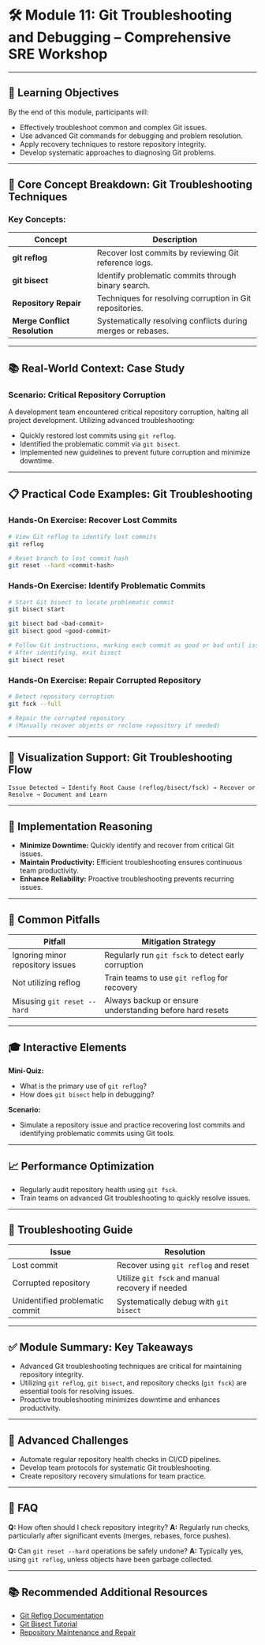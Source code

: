 # 🛠️ Module 11: Git Troubleshooting and Debugging – Comprehensive SRE Workshop

---

## 🎯 Learning Objectives

By the end of this module, participants will:

- Effectively troubleshoot common and complex Git issues.
- Use advanced Git commands for debugging and problem resolution.
- Apply recovery techniques to restore repository integrity.
- Develop systematic approaches to diagnosing Git problems.

---

## 📖 Core Concept Breakdown: Git Troubleshooting Techniques

### Key Concepts:

| Concept             | Description                                                   |
|---------------------|---------------------------------------------------------------|
| **git reflog**      | Recover lost commits by reviewing Git reference logs.         |
| **git bisect**      | Identify problematic commits through binary search.           |
| **Repository Repair**| Techniques for resolving corruption in Git repositories.     |
| **Merge Conflict Resolution** | Systematically resolving conflicts during merges or rebases. |

---

## 📚 Real-World Context: Case Study

### Scenario: Critical Repository Corruption

A development team encountered critical repository corruption, halting all project development. Utilizing advanced troubleshooting:

- Quickly restored lost commits using `git reflog`.
- Identified the problematic commit via `git bisect`.
- Implemented new guidelines to prevent future corruption and minimize downtime.

---

## 📋 Practical Code Examples: Git Troubleshooting

### Hands-On Exercise: Recover Lost Commits

```bash
# View Git reflog to identify lost commits
git reflog

# Reset branch to lost commit hash
git reset --hard <commit-hash>
```

### Hands-On Exercise: Identify Problematic Commits

```bash
# Start Git bisect to locate problematic commit
git bisect start

git bisect bad <bad-commit>
git bisect good <good-commit>

# Follow Git instructions, marking each commit as good or bad until issue found
# After identifying, exit bisect
git bisect reset
```

### Hands-On Exercise: Repair Corrupted Repository

```bash
# Detect repository corruption
git fsck --full

# Repair the corrupted repository
# (Manually recover objects or reclone repository if needed)
```

---

## 🎨 Visualization Support: Git Troubleshooting Flow

```ascii
Issue Detected → Identify Root Cause (reflog/bisect/fsck) → Recover or Resolve → Document and Learn
```

---

## 🎯 Implementation Reasoning

- **Minimize Downtime:** Quickly identify and recover from critical Git issues.
- **Maintain Productivity:** Efficient troubleshooting ensures continuous team productivity.
- **Enhance Reliability:** Proactive troubleshooting prevents recurring issues.

---

## 🚧 Common Pitfalls

| Pitfall                             | Mitigation Strategy                                     |
|-------------------------------------|---------------------------------------------------------|
| Ignoring minor repository issues    | Regularly run `git fsck` to detect early corruption     |
| Not utilizing reflog                | Train teams to use `git reflog` for recovery            |
| Misusing `git reset --hard`         | Always backup or ensure understanding before hard resets|

---

## 🎓 Interactive Elements

**Mini-Quiz:**
- What is the primary use of `git reflog`?
- How does `git bisect` help in debugging?

**Scenario:**
- Simulate a repository issue and practice recovering lost commits and identifying problematic commits using Git tools.

---

## 📈 Performance Optimization

- Regularly audit repository health using `git fsck`.
- Train teams on advanced Git troubleshooting to quickly resolve issues.

---

## 🔧 Troubleshooting Guide

| Issue                                 | Resolution                                             |
|---------------------------------------|--------------------------------------------------------|
| Lost commit                           | Recover using `git reflog` and reset                   |
| Corrupted repository                  | Utilize `git fsck` and manual recovery if needed       |
| Unidentified problematic commit       | Systematically debug with `git bisect`                 |

---

## ✅ Module Summary: Key Takeaways

- Advanced Git troubleshooting techniques are critical for maintaining repository integrity.
- Utilizing `git reflog`, `git bisect`, and repository checks (`git fsck`) are essential tools for resolving issues.
- Proactive troubleshooting minimizes downtime and enhances productivity.

---

## 🚀 Advanced Challenges

- Automate regular repository health checks in CI/CD pipelines.
- Develop team protocols for systematic Git troubleshooting.
- Create repository recovery simulations for team practice.

---

## 📗 FAQ

**Q:** How often should I check repository integrity?
**A:** Regularly run checks, particularly after significant events (merges, rebases, force pushes).

**Q:** Can `git reset --hard` operations be safely undone?
**A:** Typically yes, using `git reflog`, unless objects have been garbage collected.

---

## 📚 Recommended Additional Resources

- [Git Reflog Documentation](https://git-scm.com/docs/git-reflog)
- [Git Bisect Tutorial](https://git-scm.com/docs/git-bisect)
- [Repository Maintenance and Repair](https://git-scm.com/book/en/v2/Git-Internals-Maintenance-and-Data-Recovery)

